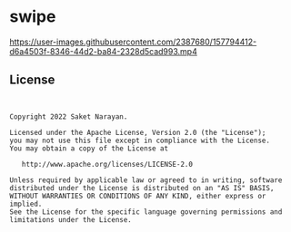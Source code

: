 # swipe

https://user-images.githubusercontent.com/2387680/157794412-d6a4503f-8346-44d2-ba84-2328d5cad993.mp4

## License

```


Copyright 2022 Saket Narayan.

Licensed under the Apache License, Version 2.0 (the "License");
you may not use this file except in compliance with the License.
You may obtain a copy of the License at

   http://www.apache.org/licenses/LICENSE-2.0

Unless required by applicable law or agreed to in writing, software
distributed under the License is distributed on an "AS IS" BASIS,
WITHOUT WARRANTIES OR CONDITIONS OF ANY KIND, either express or implied.
See the License for the specific language governing permissions and
limitations under the License.
```
